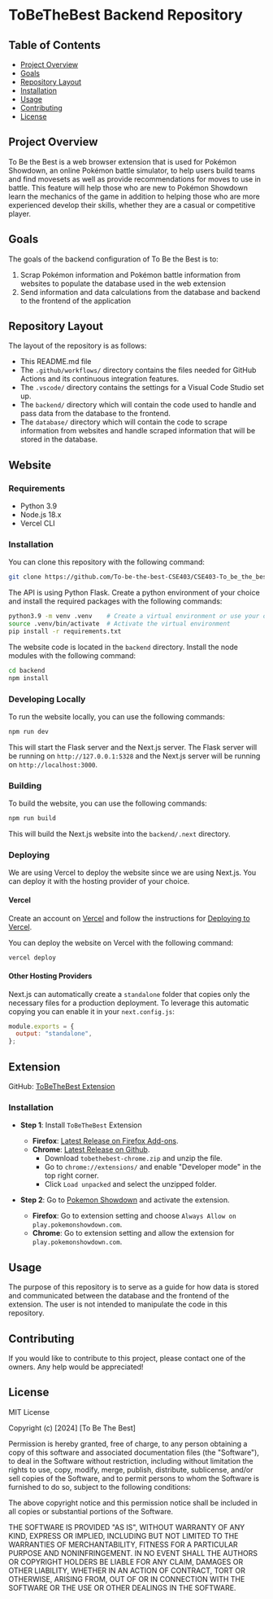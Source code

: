 # ToBeTheBest Backend Repository

## Table of Contents

- [Project Overview](#project-overview)
- [Goals](#goals)
- [Repository Layout](#repository-layout)
- [Installation](#installation)
- [Usage](#usage)
- [Contributing](#contributing)
- [License](#license)

## Project Overview

To Be the Best is a web browser extension that is used for Pokémon Showdown, an online Pokémon battle simulator,
to help users build teams and find movesets as well as provide recommendations for moves to use in battle.
This feature will help those who are new to Pokémon Showdown learn the mechanics of the game in addition to helping
those who are more experienced develop their skills, whether they are a casual or competitive player.

## Goals

The goals of the backend configuration of To Be the Best is to:

1. Scrap Pokémon information and Pokémon battle information from websites to populate the database used in the web extension
2. Send information and data calculations from the database and backend to the frontend of the application

## Repository Layout

The layout of the repository is as follows:

- This README.md file
- The `.github/workflows/` directory contains the files needed for GitHub Actions and its continuous integration features.
- The `.vscode/` directory contains the settings for a Visual Code Studio set up.
- The `backend/` directory which will contain the code used to handle and pass data from the database to the frontend.
- The `database/` directory which will contain the code to scrape information from websites and handle scraped information that will be stored in the database.

## Website

### Requirements

- Python 3.9
- Node.js 18.x
- Vercel CLI

### Installation

You can clone this repository with the following command:

```bash
git clone https://github.com/To-be-the-best-CSE403/CSE403-To_be_the_best-back.git
```

The API is using Python Flask. Create a python environment of your choice and install the required packages with the following commands:

```bash
python3.9 -m venv .venv    # Create a virtual environment or use your own
source .venv/bin/activate  # Activate the virtual environment
pip install -r requirements.txt
```

The website code is located in the `backend` directory. Install the node modules with the following command:

```bash
cd backend
npm install
```

### Developing Locally

To run the website locally, you can use the following commands:

```bash
npm run dev
```

This will start the Flask server and the Next.js server. The Flask server will be running on `http://127.0.0.1:5328` and the Next.js server will be running on `http://localhost:3000`.

### Building

To build the website, you can use the following commands:

```bash
npm run build
```

This will build the Next.js website into the `backend/.next` directory.

### Deploying

We are using Vercel to deploy the website since we are using Next.js. You can deploy it with the hosting provider of your choice.

#### Vercel

Create an account on [Vercel](https://vercel.com/) and follow the instructions for [Deploying to Vercel](https://vercel.com/docs/deployments/overview).

You can deploy the website on Vercel with the following command:

```bash
vercel deploy
```

#### Other Hosting Providers

Next.js can automatically create a `standalone` folder that copies only the necessary files for a production deployment. To leverage this automatic copying you can enable it in your `next.config.js`:

```javascript
module.exports = {
  output: "standalone",
};
```

## Extension

GitHub: [ToBeTheBest Extension](https://github.com/To-be-the-best-CSE403/CSE403-To_be_the_best-front)

### Installation

- **Step 1**: Install `ToBeTheBest` Extension

  - **Firefox**: [Latest Release on Firefox Add-ons](https://addons.mozilla.org/en-US/firefox/addon/tobethebest/).
  - **Chrome**: [Latest Release on Github](https://github.com/To-be-the-best-CSE403/CSE403-To_be_the_best-front/releases/).
    - Download `tobethebest-chrome.zip` and unzip the file.
    - Go to `chrome://extensions/` and enable "Developer mode" in the top right corner.
    - Click `Load unpacked` and select the unzipped folder.

- **Step 2**: Go to [Pokemon Showdown](https://play.pokemonshowdown.com/) and activate the extension.

  - **Firefox**: Go to extension setting and choose `Always Allow on play.pokemonshowdown.com`.
  - **Chrome**: Go to extension setting and allow the extension for `play.pokemonshowdown.com`.

## Usage

The purpose of this repository is to serve as a guide for how data is stored and communicated between the database and the frontend of the extension.
The user is not intended to manipulate the code in this repository.

## Contributing

If you would like to contribute to this project, please contact one of the owners. Any help would be appreciated!

## License

MIT License

Copyright (c) [2024] [To Be The Best]

Permission is hereby granted, free of charge, to any person obtaining a copy
of this software and associated documentation files (the "Software"), to deal
in the Software without restriction, including without limitation the rights
to use, copy, modify, merge, publish, distribute, sublicense, and/or sell
copies of the Software, and to permit persons to whom the Software is
furnished to do so, subject to the following conditions:

The above copyright notice and this permission notice shall be included in all
copies or substantial portions of the Software.

THE SOFTWARE IS PROVIDED "AS IS", WITHOUT WARRANTY OF ANY KIND, EXPRESS OR
IMPLIED, INCLUDING BUT NOT LIMITED TO THE WARRANTIES OF MERCHANTABILITY,
FITNESS FOR A PARTICULAR PURPOSE AND NONINFRINGEMENT. IN NO EVENT SHALL THE
AUTHORS OR COPYRIGHT HOLDERS BE LIABLE FOR ANY CLAIM, DAMAGES OR OTHER
LIABILITY, WHETHER IN AN ACTION OF CONTRACT, TORT OR OTHERWISE, ARISING FROM,
OUT OF OR IN CONNECTION WITH THE SOFTWARE OR THE USE OR OTHER DEALINGS IN THE
SOFTWARE.

```

```
